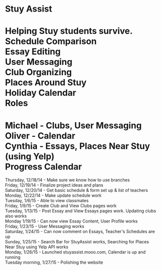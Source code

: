 Stuy Assist  
=====
Helping Stuy students survive.  
Schedule Comparison  
Essay Editing  
User Messaging  
Club Organizing  
Places Around Stuy  
Holiday Calendar  
Roles
=====
Michael - Clubs, User Messaging  
Oliver - Calendar  
Cynthia - Essays, Places Near Stuy (using Yelp)  
Progress Calendar
=====
Thursday, 12/18/14 - Make sure we know how to use branches  
Friday, 12/19/14 - Finalize project ideas and plans  
Saturday, 12/20/14 - Get basic schedule & form set up & list of teachers  
Monday, 12/22/14 - Make update schedule work  
Tuesday, 1/6/15 - Able to view classmates  
Friday, 1/9/15 - Create Club and View Clubs pages work  
Tuesday, 1/13/15 - Post Essay and View Essays pages work. Updating clubs also works  
Monday 1/19/15 - Can now view Essay Content, User Profile works  
Friday, 1/23/15 - User Messaging works  
Saturday, 1/24/15 - Can now comment on Essays, Teacher's Schedules are up  
Sunday, 1/25/15 - Search Bar for StuyAssist works, Searching for Places Near Stuy using Yelp API works   
Monday, 1/26/15 - Launched stuyassist.mooo.com, Calendar is up and running  
Tuesday morning, 1/27/15 - Polishing the website  
